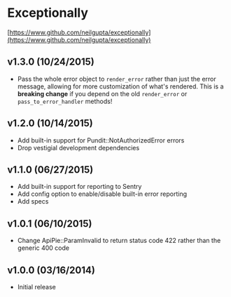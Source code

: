 # Exceptionally

[https://www.github.com/neilgupta/exceptionally](https://www.github.com/neilgupta/exceptionally)

## v1.3.0 (10/24/2015)

* Pass the whole error object to `render_error` rather than just the error message, allowing for more customization of what's rendered. This is a **breaking change** if you depend on the old `render_error` or `pass_to_error_handler` methods!

## v1.2.0 (10/14/2015)

* Add built-in support for Pundit::NotAuthorizedError errors
* Drop vestigial development dependencies

## v1.1.0 (06/27/2015)

* Add built-in support for reporting to Sentry
* Add config option to enable/disable built-in error reporting
* Add specs

## v1.0.1 (06/10/2015)

* Change ApiPie::ParamInvalid to return status code 422 rather than the generic 400 code

## v1.0.0 (03/16/2014)

* Initial release
